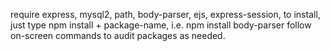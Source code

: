 require express, mysql2, path, body-parser, ejs, express-session,
to install, just type npm install + package-name, i.e. npm install body-parser
follow on-screen commands to audit packages as needed.
